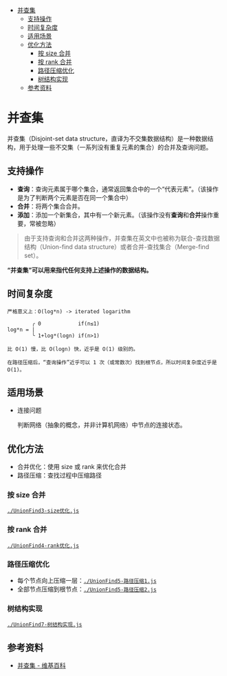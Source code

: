 - [并查集](#并查集)
  - [支持操作](#支持操作)
  - [时间复杂度](#时间复杂度)
  - [适用场景](#适用场景)
  - [优化方法](#优化方法)
    - [按 size 合并](#按-size-合并)
    - [按 rank 合并](#按-rank-合并)
    - [路径压缩优化](#路径压缩优化)
    - [树结构实现](#树结构实现)
  - [参考资料](#参考资料)

# 并查集

并查集（Disjoint-set data structure，直译为不交集数据结构）是一种数据结构，用于处理一些不交集（一系列没有重复元素的集合）的合并及查询问题。

## 支持操作

- **查询**：查询元素属于哪个集合，通常返回集合中的一个“代表元素”。（该操作是为了判断两个元素是否在同一个集合中）
- **合并**：将两个集合合并。
- **添加**：添加一个新集合，其中有一个新元素。（该操作没有**查询**和**合并**操作重要，常被忽略）

> 由于支持查询和合并这两种操作，并查集在英文中也被称为联合-查找数据结构（Union-find data structure）或者合并-查找集合（Merge-find set）。

**“并查集”可以用来指代任何支持上述操作的数据结构。**

## 时间复杂度

```
严格意义上：O(log*n) -> iterated logarithm

        ╭ 0            if(n≤1)
log*n = |
        ╰ 1+log*(logn) if(n>1)

比 O(1) 慢，比 O(logn) 快，近乎是 O(1) 级别的。

在路径压缩后，“查询操作”近乎可以 1 次（或常数次）找到根节点，所以时间复杂度近乎是 O(1)。
```

## 适用场景

- 连接问题

  判断网络（抽象的概念，并非计算机网络）中节点的连接状态。

## 优化方法

- 合并优化：使用 size 或 rank 来优化合并
- 路径压缩：查找过程中压缩路径

### 按 size 合并

[`./UnionFind3-size优化.js`](./UnionFind3-size优化.js)

### 按 rank 合并

[`./UnionFind4-rank优化.js`](./UnionFind4-rank优化.js)

### 路径压缩优化

- 每个节点向上压缩一层：[`./UnionFind5-路径压缩1.js`](UnionFind5-路径压缩1.js)
- 全部节点压缩到根节点：[`./UnionFind5-路径压缩2.js`](UnionFind5-路径压缩2.js)

### 树结构实现

[`./UnionFind7-树结构实现.js`](./UnionFind7-树结构实现.js)

## 参考资料

- [并查集 - 维基百科](https://zh.wikipedia.org/zh/%E5%B9%B6%E6%9F%A5%E9%9B%86)
